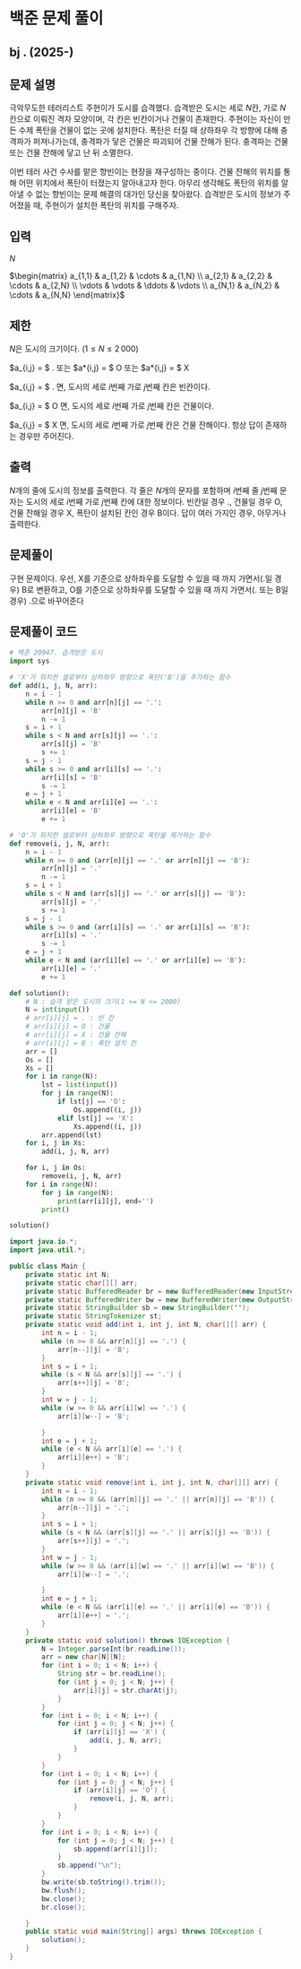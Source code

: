 # 백준 문제 풀이

## bj . (2025-)

## 문제 설명

극악무도한 테러리스트 주현이가 도시를 습격했다. 습격받은 도시는 세로
$N$칸, 가로
$N$칸으로 이뤄진 격자 모양이며, 각 칸은 빈칸이거나 건물이 존재한다. 주현이는 자신이 만든 수제 폭탄을 건물이 없는 곳에 설치한다. 폭탄은 터질 때 상하좌우 각 방향에 대해 충격파가 퍼져나가는데, 충격파가 닿은 건물은 파괴되어 건물 잔해가 된다. 충격파는 건물 또는 건물 잔해에 닿고 난 뒤 소멸한다.

이번 테러 사건 수사를 맡은 향빈이는 현장을 재구성하는 중이다. 건물 잔해의 위치를 통해 어떤 위치에서 폭탄이 터졌는지 알아내고자 한다. 아무리 생각해도 폭탄의 위치를 알아낼 수 없는 향빈이는 문제 해결의 대가인 당신을 찾아왔다. 습격받은 도시의 정보가 주어졌을 때, 주현이가 설치한 폭탄의 위치를 구해주자.

## 입력

$N$

$\begin{matrix} a_{1,1} & a_{1,2} & \cdots & a_{1,N} \\ a_{2,1} & a_{2,2} & \cdots & a_{2,N} \\ \vdots & \vdots & \ddots & \vdots \\ a_{N,1} & a_{N,2} & \cdots & a_{N,N} \end{matrix}$

## 제한

$N$은 도시의 크기이다.
$(1 \le N \le 2\,000)$

$a_{i,j} = $ . 또는 
$a*{i,j} = $ O 또는
$a*{i,j} = $ X

$a_{i,j} = $ . 면, 도시의 세로 
$i$번째 가로 
$j$번째 칸은 빈칸이다.

$a_{i,j} = $ O 면, 도시의 세로 
$i$번째 가로 
$j$번째 칸은 건물이다.

$a_{i,j} = $ X 면, 도시의 세로 
$i$번째 가로 
$j$번째 칸은 건물 잔해이다.
항상 답이 존재하는 경우만 주어진다.

## 출력

$N$개의 줄에 도시의 정보를 출력한다. 각 줄은
$N$개의 문자를 포함하며
$i$번째 줄
$j$번째 문자는 도시의 세로
$i$번째 가로
$j$번째 칸에 대한 정보이다. 빈칸일 경우 ., 건물일 경우 O, 건물 잔해일 경우 X, 폭탄이 설치된 칸인 경우 B이다. 답이 여러 가지인 경우, 아무거나 출력한다.

## 문제풀이

구현 문제이다. 우선, X를 기준으로 상하좌우를 도달할 수 있을 때 까지 가면서(.일 경우) B로 변환하고, O를 기준으로 상하좌우를 도달할 수 있을 때 까지 가면서(. 또는 B일 경우) .으로 바꾸어준다

## 문제풀이 코드

```python
# 백준 20947. 습격받은 도시
import sys

# 'X'가 위치한 셀로부터 상하좌우 방향으로 폭탄('B')을 추가하는 함수
def add(i, j, N, arr):
    n = i - 1
    while n >= 0 and arr[n][j] == '.':
        arr[n][j] = 'B'
        n -= 1
    s = i + 1
    while s < N and arr[s][j] == '.':
        arr[s][j] = 'B'
        s += 1
    s = j - 1
    while s >= 0 and arr[i][s] == '.':
        arr[i][s] = 'B'
        s -= 1
    e = j + 1
    while e < N and arr[i][e] == '.':
        arr[i][e] = 'B'
        e += 1

# 'O'가 위치한 셀로부터 상하좌우 방향으로 폭탄을 제거하는 함수
def remove(i, j, N, arr):
    n = i - 1
    while n >= 0 and (arr[n][j] == '.' or arr[n][j] == 'B'):
        arr[n][j] = '.'
        n -= 1
    s = i + 1
    while s < N and (arr[s][j] == '.' or arr[s][j] == 'B'):
        arr[s][j] = '.'
        s += 1
    s = j - 1
    while s >= 0 and (arr[i][s] == '.' or arr[i][s] == 'B'):
        arr[i][s] = '.'
        s -= 1
    e = j + 1
    while e < N and (arr[i][e] == '.' or arr[i][e] == 'B'):
        arr[i][e] = '.'
        e += 1

def solution():
    # N : 습격 받은 도시의 크기(1 <= N <= 2000)
    N = int(input())
    # arr[i][j] = . : 빈 칸
    # arr[i][j] = O : 건물
    # arr[i][j] = X : 건물 잔해
    # arr[i][j] = B : 폭탄 설치 칸
    arr = []
    Os = []
    Xs = []
    for i in range(N):
        lst = list(input())
        for j in range(N):
            if lst[j] == 'O':
                Os.append((i, j))
            elif lst[j] == 'X':
                Xs.append((i, j))
        arr.append(lst)
    for i, j in Xs:
        add(i, j, N, arr)

    for i, j in Os:
        remove(i, j, N, arr)
    for i in range(N):
        for j in range(N):
            print(arr[i][j], end='')
        print()

solution()
```

```java
import java.io.*;
import java.util.*;

public class Main {
    private static int N;
    private static char[][] arr;
    private static BufferedReader br = new BufferedReader(new InputStreamReader(System.in));
    private static BufferedWriter bw = new BufferedWriter(new OutputStreamWriter(System.out));
    private static StringBuilder sb = new StringBuilder("");
    private static StringTokenizer st;
    private static void add(int i, int j, int N, char[][] arr) {
        int n = i - 1;
        while (n >= 0 && arr[n][j] == '.') {
            arr[n--][j] = 'B';
        }
        int s = i + 1;
        while (s < N && arr[s][j] == '.') {
            arr[s++][j] = 'B';
        }
        int w = j - 1;
        while (w >= 0 && arr[i][w] == '.') {
            arr[i][w--] = 'B';

        }
        int e = j + 1;
        while (e < N && arr[i][e] == '.') {
            arr[i][e++] = 'B';
        }
    }
    private static void remove(int i, int j, int N, char[][] arr) {
        int n = i - 1;
        while (n >= 0 && (arr[n][j] == '.' || arr[n][j] == 'B')) {
            arr[n--][j] = '.';
        }
        int s = i + 1;
        while (s < N && (arr[s][j] == '.' || arr[s][j] == 'B')) {
            arr[s++][j] = '.';
        }
        int w = j - 1;
        while (w >= 0 && (arr[i][w] == '.' || arr[i][w] == 'B')) {
            arr[i][w--] = '.';

        }
        int e = j + 1;
        while (e < N && (arr[i][e] == '.' || arr[i][e] == 'B')) {
            arr[i][e++] = '.';
        }
    }
    private static void solution() throws IOException {
        N = Integer.parseInt(br.readLine());
        arr = new char[N][N];
        for (int i = 0; i < N; i++) {
            String str = br.readLine();
            for (int j = 0; j < N; j++) {
                arr[i][j] = str.charAt(j);
            }
        }
        for (int i = 0; i < N; i++) {
            for (int j = 0; j < N; j++) {
                if (arr[i][j] == 'X') {
                    add(i, j, N, arr);
                }
            }
        }
        for (int i = 0; i < N; i++) {
            for (int j = 0; j < N; j++) {
                if (arr[i][j] == 'O') {
                    remove(i, j, N, arr);
                }
            }
        }
        for (int i = 0; i < N; i++) {
            for (int j = 0; j < N; j++) {
                sb.append(arr[i][j]);
            }
            sb.append("\n");
        }
        bw.write(sb.toString().trim());
        bw.flush();
        bw.close();
        br.close();

    }
    public static void main(String[] args) throws IOException {
        solution();
    }
}

```
